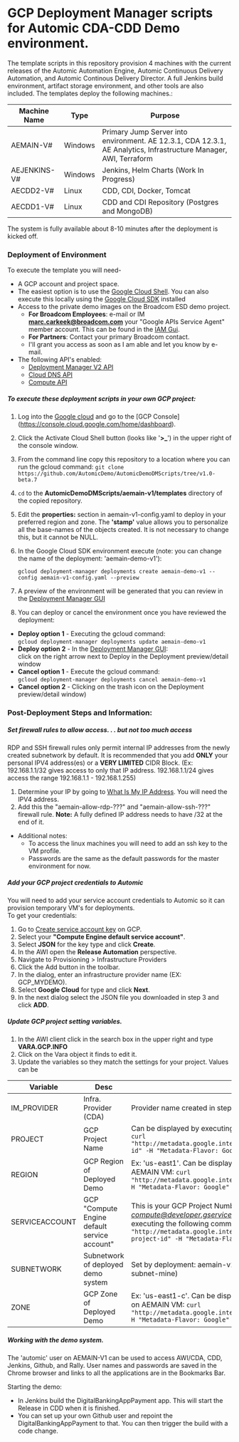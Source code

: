 # GCP Deployment Manager scripts for Automic CDA-CDD Demo environment.
The template scripts in this repository provision 4 machines with the current releases of the Automic Automation Engine, Automic Continuous Delivery Automation, and Automic Continous Delivery Director. A full Jenkins build environment, artifact storage environment, and other tools are also included. 
The templates deploy the following machines.:  

| Machine Name | Type | Purpose | 
| ---- | ---- | ---- |
| AEMAIN-V# | Windows | Primary Jump Server into environment. AE 12.3.1, CDA 12.3.1, AE Analytics, Infrastructure Manager, AWI, Terraform |
| AEJENKINS-V# | Windows | Jenkins, Helm Charts (Work In Progress) |
| AECDD2-V# | Linux | CDD, CDI, Docker, Tomcat |
| AECDD1-V# | Linux | CDD and CDI Repository (Postgres and MongoDB) |

The system is fully available about 8-10 minutes after the deployment is kicked off.

### Deployment of Environment

To execute the template you will need-
+ A GCP account and project space.
+ The easiest option is to use the [Google Cloud Shell](https://cloud.google.com/shell/docs/). You can also execute this locally using the [Google Cloud SDK](https://cloud.google.com/sdk/docs/) installed
+ Access to the private demo images on the Broadcom ESD demo project.
  - **For Broadcom Employees**: e-mail or IM **marc.carkeek@broadcom.com** your "Google APIs Service Agent" member account. This can be found in the [IAM Gui](https://console.cloud.google.com/iam-admin/iam).
  - **For Partners**: Contact your primary Broadcom contact.
  - I'll grant you access as soon as I am able and let you know by e-mail.
+ The following API's enabled:
  - [Deployment Manager V2 API](https://console.cloud.google.com/apis/library/deploymentmanager.googleapis.com?q=deploy)
  - [Cloud DNS API](https://console.cloud.google.com/apis/library/dns.googleapis.com?q=cloud%20dns)
  - [Compute API](https://console.cloud.google.com/apis/library/compute.googleapis.com?q=compute)

##### To execute these deployment scripts in your own GCP project:

1. Log into the [Google cloud](https://cloud.google.com/) and go to the [GCP Console] (https://console.cloud.google.com/home/dashboard).

2. Click the Activate Cloud Shell button (looks like '**>\_**') in the upper right of the console window.

3. From the command line copy this repository to a location where you can run the gcloud command:
   `git clone https://github.com/AutomicDemo/AutomicDemoDMScripts/tree/v1.0-beta.7`

4. `cd` to the **AutomicDemoDMScripts/aemain-v1/templates** directory of the copied repository.

5. Edit the **properties:** section in aemain-v1-config.yaml to deploy in your preferred region and zone. The **'stamp'** value allows you to personalize all the base-names of the objects created. It is not necessary to change this, but it cannot be NULL.

6. In the Google Cloud SDK environment execute (note: you can change the name of the deployment: 'aemain-demo-v1'):

   `gcloud deployment-manager deployments create aemain-demo-v1 --config aemain-v1-config.yaml --preview`

7. A preview of the environment will be generated that you can review in the [Deployment Manager GUI](https://console.cloud.google.com/dm/deployments)

8. You can deploy or cancel the environment once you have reviewed the deployment:
  * **Deploy option 1** - Executing the gcloud command:  
     `gcloud deployment-manager deployments update aemain-demo-v1`
  * **Deploy option 2** - In the [Deployment Manager GUI](https://console.cloud.google.com/dm/deployments):  
    click on the right arrow next to Deploy in the Deployment preview/detail window
  * **Cancel option 1** - Execute the gcloud command:  
     `gcloud deployment-manager deployments cancel aemain-demo-v1`
  * **Cancel option 2** - Clicking on the trash icon on the Deployment preview/detail window)

### Post-Deployment Steps and Information:

##### Set firewall rules to allow access. . . but not too much access
RDP and SSH firewall rules only permit internal IP addresses from the newly created subnetwork by default. It is recommended that you add **ONLY** your personal IPV4 address(es) or a **VERY LIMITED** CIDR Block. (Ex: 192.168.1.1/32 gives access to only that IP address. 192.168.1.1/24 gives access the range 192.168.1.1 - 192.168.1.255)
1. Determine your IP by going to [What Is My IP Address](https://whatismyipaddress.com/). You will need the IPV4 address.
2. Add this the "aemain-allow-rdp-???" and "aemain-allow-ssh-???" firewall rule. **Note:** A fully defined IP address needs to have /32 at the end of it.  

- Additional notes:
   - To access the linux machines you will need to add an ssh key to the VM profile.
   - Passwords are the same as the default passwords for the master environment for now.  

##### Add your GCP project credentials to Automic
You will need to add your service account credentials to Automic so it can provision temporary VM's for deployments.  
To get your credentials:  
1. Go to [Create service account key](https://console.cloud.google.com/apis/credentials/serviceaccountkey) on GCP.  
2. Select your **"Compute Engine default service account"**.  
3. Select **JSON** for the key type and click **Create**.
4. In the AWI open the **Release Automation** perspective.  
5. Navigate to Provisioning > Infrastructure Providers
6. Click the Add button in the toolbar.
7. In the dialog, enter an infrastructure provider name (EX: GCP_MYDEMO).
8. Select **Google Cloud** for type and click **Next**.  
9. In the next dialog select the JSON file you downloaded in step 3 and click **ADD**.

##### Update GCP project setting variables.
1. In the AWI client click in the search box in the upper right and type **VARA.GCP.INFO**
2. Click on the Vara object it finds to edit it. 
3. Update the variables so they match the settings for your project. Values can be  

| Variable | Desc | Value | 
| ------------ | ------------- | ------------- |
| IM_PROVIDER| Infra. Provider (CDA) | Provider name created in step 7 of previous section (EX: GCP_MYDEMO) |
| PROJECT | GCP Project Name | Can be displayed by executing the following command on AEMAIN VM:  `curl "http://metadata.google.internal/computeMetadata/v1/project/project-id" -H "Metadata-Flavor: Google"` |
| REGION | GCP Region of Deployed Demo | Ex: 'us-east1'. Can be displayed by executing the following command on AEMAIN VM:  `curl "http://metadata.google.internal/computeMetadata/v1/instance/zone" -H "Metadata-Flavor: Google"` |
| SERVICEACCOUNT | GCP "Compute Engine default service account" | This is your GCP Project Number with the suffix *'-compute@developer.gserviceaccount.com'*. Can be displayed by executing the following command on AEMAIN VM:  `curl "http://metadata.google.internal/computeMetadata/v1/project/numeric-project-id" -H "Metadata-Flavor: Google"` |
| SUBNETWORK | Subnetwork of deployed demo system | Set by deployment: aemain-v1-subnet-**STAMP VALUE** (Ex: aemain-v1-subnet-mine) |
| ZONE | GCP Zone of Deployed Demo | Ex: 'us-east1-c'. Can be displayed by executing the following command on AEMAIN VM:  `curl "http://metadata.google.internal/computeMetadata/v1/instance/zone" -H "Metadata-Flavor: Google"` |

##### Working with the demo system.

The 'automic' user on AEMAIN-V1 can be used to access AWI/CDA, CDD, Jenkins, Github, and Rally. User names and passwords are saved in the Chrome browser and links to all the applications are in the Bookmarks Bar.

Starting the demo:  
- In Jenkins build the DigitalBankingAppPayment app. This will start the Release in CDD when it is finished.
- You can set up your own Github user and repoint the DigitalBankingAppPayment to that. You can then trigger the build with a code change.
